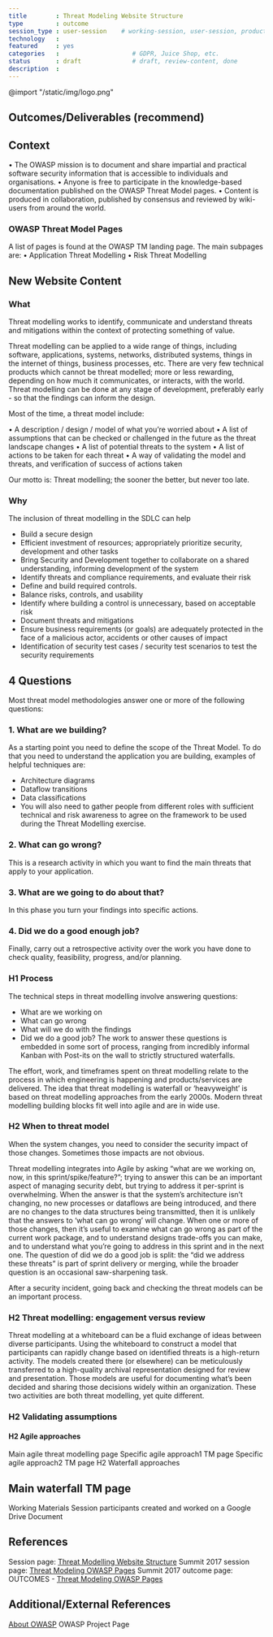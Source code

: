 ```yaml
---
title        : Threat Modeling Website Structure
type         : outcome
session_type : user-session    # working-session, user-session, product-sesssion
technology   :
featured     : yes
categories   :                    # GDPR, Juice Shop, etc.
status       : draft              # draft, review-content, done
description  :
---
```


@import "/static/img/logo.png"

## Outcomes/Deliverables (recommend)

## Context

•	The OWASP mission is to document and share impartial and practical software security information that is accessible to individuals and organisations.
•	Anyone is free to participate in the knowledge-based documentation published on the OWASP Threat Model pages.
•	Content is produced in collaboration, published by consensus and reviewed by wiki-users from around the world.

### OWASP Threat Model Pages

A list of pages is found at the OWASP TM landing page. The main subpages are:
•	Application Threat Modelling
•	Risk Threat Modelling

## New Website Content
### What

Threat modelling works to identify, communicate and understand threats and mitigations within the context of protecting something of value.

Threat modelling can be applied to a wide range of things, including software, applications, systems, networks, distributed systems, things in the internet of things, business processes, etc. There are very few technical products which cannot be threat modelled; more or less rewarding, depending on how much it communicates, or interacts, with the world. Threat modelling can be done at any stage of development, preferably early - so that the findings can inform the design.

Most of the time, a threat model include:

•	A description / design / model of what you’re worried about
•	A list of assumptions that can be checked or challenged in the future as the threat landscape changes
•	A list of potential threats to the system
•	A list of actions to be taken for each threat
•	A way of validating the model and threats, and verification of success of actions taken

Our motto is: Threat modelling; the sooner the better, but never too late.

### Why

The inclusion of threat modelling in the SDLC can help

 - Build a secure design
 - Efficient investment of resources; appropriately prioritize security, development and other tasks
 - Bring Security and Development together to collaborate on a shared understanding, informing development of the system
 - Identify threats and compliance requirements, and evaluate their risk
 - Define and build required controls.
 - Balance risks, controls, and usability
 - Identify where building a control is unnecessary, based on acceptable risk
 - Document threats and mitigations
 - Ensure business requirements (or goals) are adequately protected in the face of a malicious actor, accidents or other causes of impact 
 - Identification of security test cases / security test scenarios to test the security requirements

## 4 Questions

Most threat model methodologies answer one or more of the following questions:

### 1. What are we building?

As a starting point you need to define the scope of the Threat Model. To do that you need to understand the application you are building, examples of helpful techniques are:

 - Architecture diagrams
 - Dataflow transitions
 - Data classifications
 - You will also need to gather people from different roles with sufficient technical and risk awareness to agree on the framework to be used during the Threat Modelling exercise.

### 2. What can go wrong?

This is a research activity in which you want to find the main threats that apply to your application.

### 3. What are we going to do about that?

In this phase you turn your findings into specific actions.

### 4. Did we do a good enough job?

Finally, carry out a retrospective activity over the work you have done to check quality, feasibility, progress, and/or planning.

### H1 Process

The technical steps in threat modelling involve answering questions:
 - What are we working on
 - What can go wrong
 - What will we do with the findings
 - Did we do a good job? 
 The work to answer these questions is embedded in some sort of process, ranging from incredibly informal Kanban with Post-its on the wall to strictly structured waterfalls.

The effort, work, and timeframes spent on threat modelling relate to the process in which engineering is happening and products/services are delivered. The idea that threat modelling is waterfall or ‘heavyweight’ is based on threat modelling approaches from the early 2000s. Modern threat modelling building blocks fit well into agile and are in wide use.

### H2 When to threat model

When the system changes, you need to consider the security impact of those changes. Sometimes those impacts are not obvious.

Threat modelling integrates into Agile by asking “what are we working on, now, in this sprint/spike/feature?”; trying to answer this  can be an important aspect of managing security debt, but trying to address it per-sprint is overwhelming. When the answer is that the system’s architecture isn’t changing, no new processes or dataflows are being introduced, and there are no changes to the data structures being transmitted, then it is unlikely that the answers to ‘what can go wrong’ will change. When one or more of those changes, then it’s useful to examine what can go wrong as part of the current work package, and to understand designs trade-offs you can make, and to understand what you’re going to address in this sprint and in the next one. The question of did we do a good job is split: the “did we address these threats” is part of sprint delivery or merging, while the broader question is an occasional saw-sharpening task.

After a security incident, going back and checking the threat models can be an important process.

### H2 Threat modelling: engagement versus review

Threat modelling at a whiteboard can be a fluid exchange of ideas between diverse participants. Using the whiteboard to construct a model that participants can rapidly change based on identified threats is a high-return activity. The models created there (or elsewhere) can be meticulously transferred to a high-quality archival representation designed for review and presentation. Those models are useful for documenting what’s been decided and sharing those decisions widely within an organization. These two activities are both threat modelling, yet quite different.

### H2 Validating assumptions

#### H2 Agile approaches

Main agile threat modelling page
Specific agile approach1 TM page
Specific agile approach2 TM page
H2 Waterfall approaches

## Main waterfall TM page

Working Materials
Session participants created and worked on a Google Drive Document

## References
Session page: [Threat Modelling Website Structure](https://open-security-summit.org/outcomes/tracks/threat-model/working-sessions/tm-website-structure/)
Summit 2017 session page: [Threat Modeling OWASP Pages](https://open-security-summit.org/outcomes/tracks/threat-model/working-sessions/tm-website-structure/)
Summit 2017 outcome page: OUTCOMES - [Threat Modeling OWASP Pages](https://owaspsummit.org/Outcomes/Threat-Model/Threat-Modeling-Tools.html)

## Additional/External References
[About OWASP](https://www.owasp.org/index.php/About_The_Open_Web_Application_Security_Project)
OWASP Project Page

